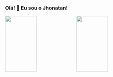### Olá! 👋 Eu sou o Jhonatan!
<div>
  <img style="width: 45%; height: 180px; " src="https://github-readme-stats.vercel.app/api?username=jhonatancassante&show_icons=true&theme=dracula&border_radius=20" />
  <img style="width: 45%; height: 180px; " src="https://github-readme-stats.vercel.app/api/top-langs/?username=jhonatancassante&layout=compact&theme=dracula&border_radius=15" />
</div>


<!--
**jhonatancassante/jhonatancassante** is a ✨ _special_ ✨ repository because its `README.md` (this file) appears on your GitHub profile.

Here are some ideas to get you started:

- 🔭 I’m currently working on ...
- 🌱 I’m currently learning ...
- 👯 I’m looking to collaborate on ...
- 🤔 I’m looking for help with ...
- 💬 Ask me about ...
- 📫 How to reach me: ...
- 😄 Pronouns: ...
- ⚡ Fun fact: ...
-->
